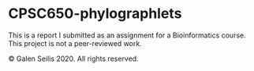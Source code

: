 # CPSC650-phylographlets
This is a report I submitted as an assignment for a Bioinformatics course. This project is not a peer-reviewed work.

© Galen Seilis 2020. All rights reserved.
